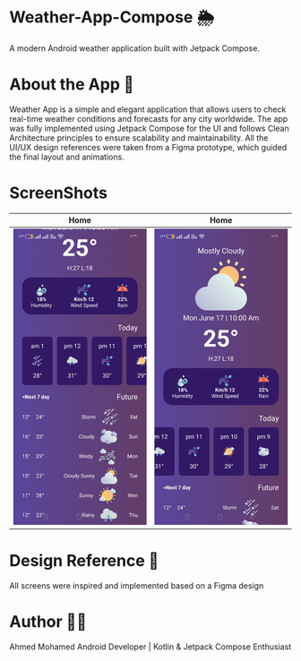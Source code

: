 # Weather-App-Compose 🌦️
A modern Android weather application built with Jetpack Compose.

# About the App 📱
Weather App is a simple and elegant application that allows users to check real-time weather conditions and forecasts for any city worldwide.
The app was fully implemented using Jetpack Compose for the UI and follows Clean Architecture principles to ensure scalability and maintainability.
All the UI/UX design references were taken from a Figma prototype, which guided the final layout and animations.

# ScreenShots
| Home | Home |
|------|------|
| ![Home](https://github.com/Ahmed27Mohamed/Weather-App-Compose/blob/main/1.jpg) | ![Home](https://github.com/Ahmed27Mohamed/Weather-App-Compose/blob/main/2.jpg) |

# Design Reference 🎨
All screens were inspired and implemented based on a Figma design

# Author 🧑‍💻
Ahmed Mohamed
Android Developer | Kotlin & Jetpack Compose Enthusiast

